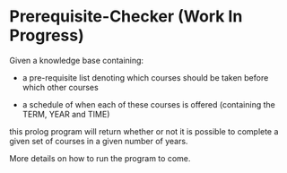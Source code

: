 # Prerequisite-Checker (Work In Progress)

Given a knowledge base containing:

- a pre-requisite list denoting which courses should be taken before which other courses

- a schedule of when each of these courses is offered (containing the TERM, YEAR and TIME)

this prolog program will return whether or not it is possible to complete a given set of courses in a given number of years.

More details on how to run the program to come. 
